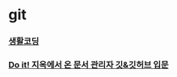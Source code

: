 # git

### [생활코딩](https://opentutorials.org/course/2708)
### [Do it! 지옥에서 온 문서 관리자 깃&깃허브 입문](https://m.yes24.com/Goods/Detail/84803146) 
